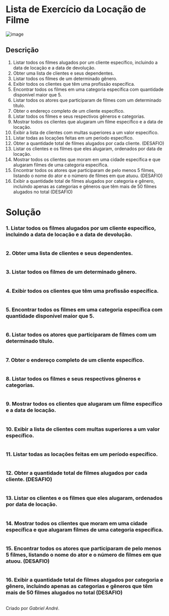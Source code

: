 # Lista de Exercício da Locação de Filme
![image](https://github.com/gabrielandre-math/AcademiaJava/assets/60861872/379edada-3877-4f48-8e7e-eb87125efcd8)
## Descrição
1. Listar todos os filmes alugados por um cliente específico, incluindo a data de locação e a data de devolução.
2. Obter uma lista de clientes e seus dependentes.
3. Listar todos os filmes de um determinado gênero.
4. Exibir todos os clientes que têm uma profissão específica.
5. Encontrar todos os filmes em uma categoria específica com quantidade disponível maior que 5.
6. Listar todos os atores que participaram de filmes com um determinado título.
7. Obter o endereço completo de um cliente específico.
8. Listar todos os filmes e seus respectivos gêneros e categorias.
9. Mostrar todos os clientes que alugaram um filme específico e a data de locação.
10. Exibir a lista de clientes com multas superiores a um valor específico.
11. Listar todas as locações feitas em um período específico.
12. Obter a quantidade total de filmes alugados por cada cliente. (DESAFIO)
13. Listar os clientes e os filmes que eles alugaram, ordenados por data de locação.
14. Mostrar todos os clientes que moram em uma cidade específica e que alugaram filmes de uma categoria específica.
15. Encontrar todos os atores que participaram de pelo menos 5 filmes, listando o nome do ator e o número de filmes em que atuou. (DESAFIO)
16. Exibir a quantidade total de filmes alugados por categoria e gênero, incluindo apenas as categorias e gêneros que têm mais de 50 filmes alugados no total (DESAFIO)

# Solução
### 1. Listar todos os filmes alugados por um cliente específico, incluindo a data de locação e a data de devolução.
~~~java
~~~
### 2. Obter uma lista de clientes e seus dependentes.
~~~java
~~~
### 3. Listar todos os filmes de um determinado gênero.
~~~java
~~~
### 4. Exibir todos os clientes que têm uma profissão específica. 
~~~java
~~~
### 5. Encontrar todos os filmes em uma categoria específica com quantidade disponível maior que 5.
~~~java
~~~
### 6. Listar todos os atores que participaram de filmes com um determinado título.
~~~java
~~~
### 7. Obter o endereço completo de um cliente específico.
~~~java
~~~
### 8. Listar todos os filmes e seus respectivos gêneros e categorias.
~~~java
~~~
### 9. Mostrar todos os clientes que alugaram um filme específico e a data de locação.
~~~java
~~~
### 10. Exibir a lista de clientes com multas superiores a um valor específico.
~~~java
~~~
### 11. Listar todas as locações feitas em um período específico.
~~~java
~~~
### 12. Obter a quantidade total de filmes alugados por cada cliente. (DESAFIO)
~~~java
~~~
### 13. Listar os clientes e os filmes que eles alugaram, ordenados por data de locação.
~~~java
~~~
### 14. Mostrar todos os clientes que moram em uma cidade específica e que alugaram filmes de uma categoria específica.
~~~java
~~~
### 15. Encontrar todos os atores que participaram de pelo menos 5 filmes, listando o nome do ator e o número de filmes em que atuou. (DESAFIO)
~~~java
~~~
### 16. Exibir a quantidade total de filmes alugados por categoria e gênero, incluindo apenas as categorias e gêneros que têm mais de 50 filmes alugados no total (DESAFIO)
~~~java
~~~

Criado por _Gabriel André._
